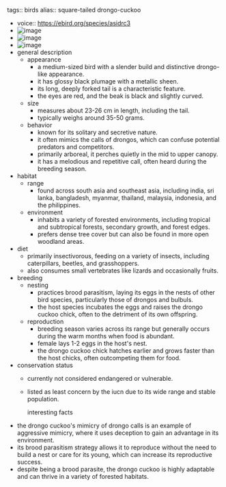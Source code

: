 tags:: birds
alias:: square-tailed drongo-cuckoo

- voice:: https://ebird.org/species/asidrc3
- ![image](https://ipfs.io/ipfs/QmYr5Aaq2eVpo9XB5YDy7CmhVU7jaZqHFVXPJ3PsxL8mjU)
- ![image](https://ipfs.io/ipfs/QmaR6mcNX7CGNUqvumhvqvS9mLhnPYGcFAngzMYRfN4vTe)
- ![image](https://ipfs.io/ipfs/QmVgM5bd4BHghaBGNH9xp4Hu1R2DQQPmXLobryvHeB3KTU)
- general description
	- appearance
		- a medium-sized bird with a slender build and distinctive drongo-like appearance.
		- it has glossy black plumage with a metallic sheen.
		- its long, deeply forked tail is a characteristic feature.
		- the eyes are red, and the beak is black and slightly curved.
	- size
		- measures about 23-26 cm in length, including the tail.
		- typically weighs around 35-50 grams.
	- behavior
		- known for its solitary and secretive nature.
		- it often mimics the calls of drongos, which can confuse potential predators and competitors.
		- primarily arboreal, it perches quietly in the mid to upper canopy.
		- it has a melodious and repetitive call, often heard during the breeding season.
- habitat
	- range
		- found across south asia and southeast asia, including india, sri lanka, bangladesh, myanmar, thailand, malaysia, indonesia, and the philippines.
	- environment
		- inhabits a variety of forested environments, including tropical and subtropical forests, secondary growth, and forest edges.
		- prefers dense tree cover but can also be found in more open woodland areas.
- diet
	- primarily insectivorous, feeding on a variety of insects, including caterpillars, beetles, and grasshoppers.
	- also consumes small vertebrates like lizards and occasionally fruits.
- breeding
	- nesting
		- practices brood parasitism, laying its eggs in the nests of other bird species, particularly those of drongos and bulbuls.
		- the host species incubates the eggs and raises the drongo cuckoo chick, often to the detriment of its own offspring.
	- reproduction
		- breeding season varies across its range but generally occurs during the warm months when food is abundant.
		- female lays 1-2 eggs in the host's nest.
		- the drongo cuckoo chick hatches earlier and grows faster than the host chicks, often outcompeting them for food.
- conservation status
	- currently not considered endangered or vulnerable.
	- listed as least concern by the iucn due to its wide range and stable population.
	  
	  interesting facts
- the drongo cuckoo's mimicry of drongo calls is an example of aggressive mimicry, where it uses deception to gain an advantage in its environment.
- its brood parasitism strategy allows it to reproduce without the need to build a nest or care for its young, which can increase its reproductive success.
- despite being a brood parasite, the drongo cuckoo is highly adaptable and can thrive in a variety of forested habitats.